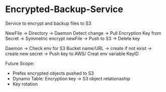 # Encrypted-Backup-Service
Service to encrypt and backup files to S3

NewFile -> Directory -> Daemon Detect change -> Pull Encryption Key from Secret -> Symmetric encrypt newFile -> Push to S3 -> Delete key

Daemon -> Check env for S3 Bucket name/URL -> create if not exist -> create new secret -> Push key to AWS/ Creat env variable KeyID 

Future Scope:
 - Prefex encrypted objects pushed to S3
 - Dynamo Table: Encryption key -> S3 object relationaship
 - Key rotation